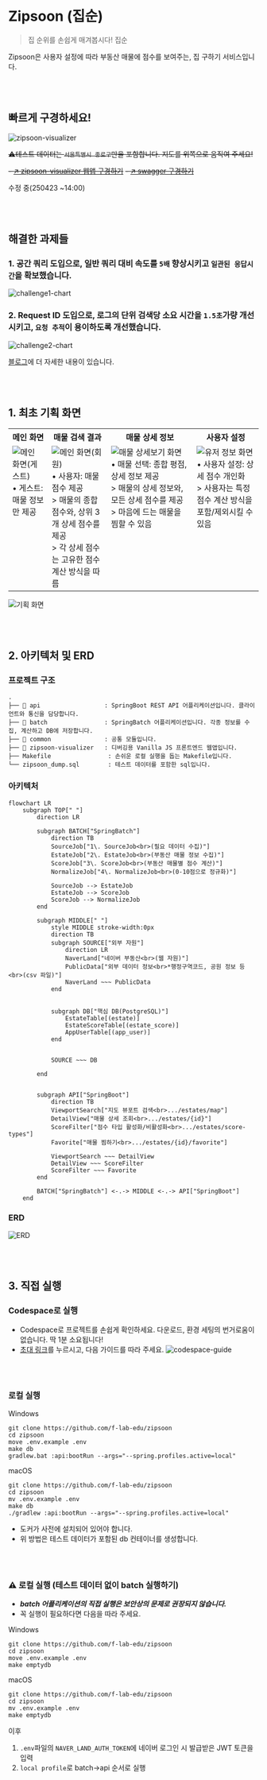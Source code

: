 # Zipsoon (집순)
> 집 순위를 손쉽게 매겨봅시다! 집순

Zipsoon은 사용자 설정에 따라 부동산 매물에 점수를 보여주는, 집 구하기 서비스입니다.

<br><br>

## 빠르게 구경하세요!

<img src="/assets/images/zipsoon-visualizer.png" alt="zipsoon-visualizer">

~~⚠️테스트 데이터는 `서울특별시 종로구`만을 포함합니다. 지도를 위쪽으로 움직여 주세요!~~

~~- [↗️ zipsoon-visualizer 웹앱 구경하기](https://zipsoon-visualizer.onrender.com/)~~
~~- [↗️ swagger 구경하기](https://zipsoon.duckdns.org:8443/swagger-ui/index.html)~~

수정 중(250423 ~14:00)

<br><br>

## 해결한 과제들

### 1. 공간 쿼리 도입으로, 일반 쿼리 대비 속도를 `5배` 향상시키고 `일관된 응답시간`을 확보했습니다.

<img src="/assets/images/challenge1-chart.svg" alt="challenge1-chart">

### 2. Request ID 도입으로, 로그의 단위 검색당 소요 시간을 `1.5초`가량 개선시키고, `요청 추적`이 용이하도록 개선했습니다.

<img src="/assets/images/challenge2-chart.svg" alt="challenge2-chart">

[블로그](https://electronyoon.github.io/%EC%A7%91%EC%88%9C-%ED%94%84%EB%A1%9C%EC%A0%9D%ED%8A%B8-%ED%9B%84%EA%B8%B0.html#5-%EC%B1%8C%EB%A6%B0%EC%A7%80-%EA%B3%B5%EA%B0%84-%EC%BF%BC%EB%A6%AC-%EB%8F%84%EC%9E%85%ED%95%98%EA%B8%B0)에 더 자세한 내용이 있습니다.



<br><br>

## 1. 최초 기획 화면

<table>
  <tr>
    <th>메인 화면</th>
    <th>매물 검색 결과</th>
    <th>매물 상세 정보</th>
    <th>사용자 설정</th>
  </tr>
  <tr valign="top">
    <td>
      <img src="/assets/images/guest-screen.png" alt="메인 화면(게스트)"><br>
      • 게스트: 매물 정보만 제공
    </td>
    <td>
      <img src="/assets/images/user-screen.png" alt="메인 화면(회원)"><br>
      • 사용자: 매물 점수 제공<br>
      > 매물의 종합 점수와, 상위 3개 상세 점수를 제공<br>
      > 각 상세 점수는 고유한 점수 계산 방식을 따름
    </td>
    <td>
      <img src="/assets/images/detail-screen.png" alt="매물 상세보기 화면"><br>
      • 매물 선택: 종합 평점, 상세 정보 제공<br>
      > 매물의 상세 정보와, 모든 상세 점수를 제공
      > 마음에 드는 매물을 찜할 수 있음
    </td>
    <td>
      <img src="/assets/images/settings-screen.png" alt="유저 정보 화면"><br>
      • 사용자 설정: 상세 점수 개인화<br>
      > 사용자는 특정 점수 계산 방식을 포함/제외시킬 수 있음
    </td>
  </tr>
</table>

<img src="/assets/images/blueprint.png" alt="기획 화면">

<br><br>

## 2. 아키텍처 및 ERD
### 프로젝트 구조
```
.
├── 📁 api                  : SpringBoot REST API 어플리케이션입니다. 클라이언트와 통신을 담당합니다.
├── 📁 batch                : SpringBatch 어플리케이션입니다. 각종 정보를 수집, 계산하고 DB에 저장합니다.
├── 📁 common               : 공통 모듈입니다.
├── 📁 zipsoon-visualizer   : 디버깅용 Vanilla JS 프론트엔드 웹앱입니다.
├── Makefile                : 손쉬운 로컬 실행을 돕는 Makefile입니다.
└── zipsoon_dump.sql        : 테스트 데이터를 포함한 sql입니다.
```
### 아키텍처
```mermaid
flowchart LR
    subgraph TOP[" "]
        direction LR

        subgraph BATCH["SpringBatch"]
            direction TB
            SourceJob["1\. SourceJob<br>(필요 데이터 수집)"]
            EstateJob["2\. EstateJob<br>(부동산 매물 정보 수집)"]
            ScoreJob["3\. ScoreJob<br>(부동산 매물별 점수 계산)"]
            NormalizeJob["4\. NormalizeJob<br>(0-10점으로 정규화)"]
            
            SourceJob --> EstateJob
            EstateJob --> ScoreJob
            ScoreJob --> NormalizeJob
        end

        subgraph MIDDLE[" "]
            style MIDDLE stroke-width:0px
            direction TB
            subgraph SOURCE["외부 자원"]
                direction LR
                NaverLand["네이버 부동산<br>(웹 자원)"]
                PublicData["외부 데이터 정보<br>*행정구역코드, 공원 정보 등<br>(csv 파일)"]
                NaverLand ~~~ PublicData
            end


            subgraph DB["핵심 DB(PostgreSQL)"]
                EstateTable[(estate)]
                EstateScoreTable[(estate_score)]
                AppUserTable[(app_user)]
            end

            
            SOURCE ~~~ DB

        end


        subgraph API["SpringBoot"]
            direction TB
            ViewportSearch["지도 뷰포트 검색<br>.../estates/map"]
            DetailView["매물 상세 조회<br>.../estates/{id}"]
            ScoreFilter["점수 타입 활성화/비활성화<br>.../estates/score-types"]
            Favorite["매물 찜하기<br>.../estates/{id}/favorite"]

            ViewportSearch ~~~ DetailView
            DetailView ~~~ ScoreFilter
            ScoreFilter ~~~ Favorite
        end

        BATCH["SpringBatch"] <-.-> MIDDLE <-.-> API["SpringBoot"]
    end
```
### ERD
<img src="/assets/images/ERD.png" alt="ERD"><br>

<br><br>

## 3. 직접 실행

### Codespace로 실행
- Codespace로 프로젝트를 손쉽게 확인하세요. 다운로드, 환경 세팅의 번거로움이 없습니다. 딱 1분 소요됩니다!
- [초대 링크](https://codespaces.new/f-lab-edu/zipsoon?quickstart=1)를 누르시고, 다음 가이드를 따라 주세요.
<img src="/assets/images/codespace-guide.png" alt="codespace-guide"><br>

<br><br>

### 로컬 실행

Windows
```
git clone https://github.com/f-lab-edu/zipsoon
cd zipsoon
move .env.example .env
make db
gradlew.bat :api:bootRun --args="--spring.profiles.active=local"
```
macOS
```
git clone https://github.com/f-lab-edu/zipsoon
cd zipsoon
mv .env.example .env
make db
./gradlew :api:bootRun --args="--spring.profiles.active=local"
```
- 도커가 사전에 설치되어 있어야 합니다.
- 위 방법은 테스트 데이터가 포함된 db 컨테이너를 생성합니다.

<br><br>

### ⚠️ 로컬 실행 (테스트 데이터 없이 batch 실행하기)
- ___batch 어플리케이션의 직접 실행은 보안상의 문제로 권장되지 않습니다.___
- 꼭 실행이 필요하다면 다음을 따라 주세요.

Windows
```
git clone https://github.com/f-lab-edu/zipsoon
cd zipsoon
move .env.example .env
make emptydb
```
macOS
```
git clone https://github.com/f-lab-edu/zipsoon
cd zipsoon
mv .env.example .env
make emptydb
```
이후
1. `.env`파일의 `NAVER_LAND_AUTH_TOKEN`에 네이버 로그인 시 발급받은 JWT 토큰을 입력
2. `local profile`로 batch->api 순서로 실행
